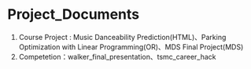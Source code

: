 # Project_Documents
1.  Course Project : Music Danceability Prediction(HTML)、Parking Optimization with Linear Programming(OR)、MDS Final Project(MDS)
2.  Competetion：walker_final_presentation、tsmc_career_hack